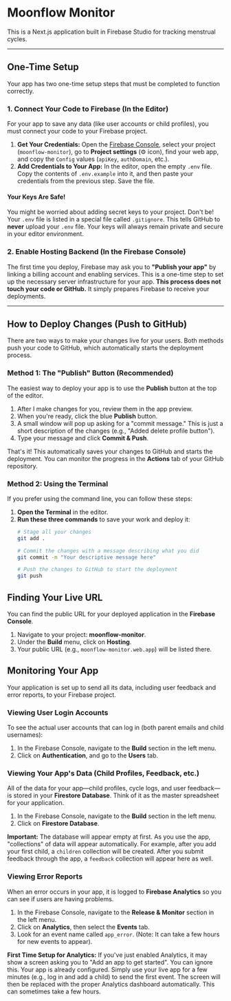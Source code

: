 # Moonflow Monitor

This is a Next.js application built in Firebase Studio for tracking menstrual cycles.

---

## **One-Time Setup**

Your app has two one-time setup steps that must be completed to function correctly.

### 1. Connect Your Code to Firebase (In the Editor)

For your app to save any data (like user accounts or child profiles), you must connect your code to your Firebase project.

1.  **Get Your Credentials:** Open the [Firebase Console](https://console.firebase.google.com/), select your project (`moonflow-monitor`), go to **Project settings** (⚙️ icon), find your web app, and copy the `Config` values (`apiKey`, `authDomain`, etc.).
2.  **Add Credentials to Your App:** In the editor, open the empty `.env` file. Copy the contents of `.env.example` into it, and then paste your credentials from the previous step. Save the file.

#### **Your Keys Are Safe!**
You might be worried about adding secret keys to your project. Don't be! Your `.env` file is listed in a special file called `.gitignore`. This tells GitHub to **never** upload your `.env` file. Your keys will always remain private and secure in your editor environment.

### 2. Enable Hosting Backend (In the Firebase Console)

The first time you deploy, Firebase may ask you to **"Publish your app"** by linking a billing account and enabling services. This is a one-time step to set up the necessary server infrastructure for your app. **This process does not touch your code or GitHub.** It simply prepares Firebase to receive your deployments.

---

## How to Deploy Changes (Push to GitHub)

There are two ways to make your changes live for your users. Both methods push your code to GitHub, which automatically starts the deployment process.

### Method 1: The "Publish" Button (Recommended)

The easiest way to deploy your app is to use the **Publish** button at the top of the editor.

1.  After I make changes for you, review them in the app preview.
2.  When you're ready, click the blue **Publish** button.
3.  A small window will pop up asking for a "commit message." This is just a short description of the changes (e.g., "Added delete profile button").
4.  Type your message and click **Commit & Push**.

That's it! This automatically saves your changes to GitHub and starts the deployment. You can monitor the progress in the **Actions** tab of your GitHub repository.

### Method 2: Using the Terminal

If you prefer using the command line, you can follow these steps:

1.  **Open the Terminal** in the editor.
2.  **Run these three commands** to save your work and deploy it:
    ```bash
    # Stage all your changes
    git add .

    # Commit the changes with a message describing what you did
    git commit -m "Your descriptive message here"

    # Push the changes to GitHub to start the deployment
    git push
    ```

## Finding Your Live URL

You can find the public URL for your deployed application in the **Firebase Console**.
1. Navigate to your project: **moonflow-monitor**.
2. Under the **Build** menu, click on **Hosting**.
3. Your public URL (e.g., `moonflow-monitor.web.app`) will be listed there.

## Monitoring Your App

Your application is set up to send all its data, including user feedback and error reports, to your Firebase project.

### Viewing User Login Accounts
To see the actual user accounts that can log in (both parent emails and child usernames):
1. In the Firebase Console, navigate to the **Build** section in the left menu.
2. Click on **Authentication**, and go to the **Users** tab.

### Viewing Your App's Data (Child Profiles, Feedback, etc.)

All of the data for your app—child profiles, cycle logs, and user feedback—is stored in your **Firestore Database**. Think of it as the master spreadsheet for your application.

1.  In the Firebase Console, navigate to the **Build** section in the left menu.
2.  Click on **Firestore Database**.

**Important:** The database will appear empty at first. As you use the app, "collections" of data will appear automatically. For example, after you add your first child, a `children` collection will be created. After you submit feedback through the app, a `feedback` collection will appear here as well.

### Viewing Error Reports

When an error occurs in your app, it is logged to **Firebase Analytics** so you can see if users are having problems.

1.  In the Firebase Console, navigate to the **Release & Monitor** section in the left menu.
2.  Click on **Analytics**, then select the **Events** tab.
3.  Look for an event name called `app_error`. (Note: It can take a few hours for new events to appear).

**First Time Setup for Analytics:** If you've just enabled Analytics, it may show a screen asking you to "Add an app to get started". You can ignore this. Your app is already configured. Simply use your live app for a few minutes (e.g., log in and add a child) to send the first event. The screen will then be replaced with the proper Analytics dashboard automatically. This can sometimes take a few hours.
